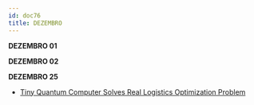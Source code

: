 ```yaml
---
id: doc76
title: DEZEMBRO
---
```


**DEZEMBRO 01**

**DEZEMBRO 02**

**DEZEMBRO 25**

- [Tiny Quantum Computer Solves Real Logistics Optimization Problem](https://scitechdaily.com/tiny-quantum-computer-solves-real-logistics-optimization-problem/)
